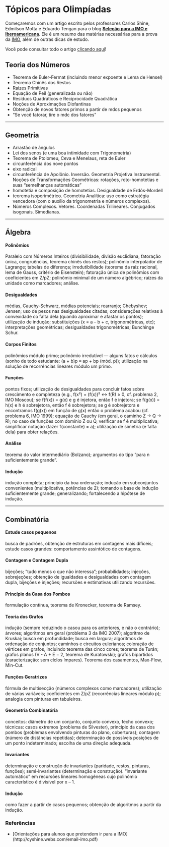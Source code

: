 
# Tópicos para Olimpíadas

Começaremos com um artigo escrito pelos professores Carlos Shine, Edmilson Motta e Eduardo Tengan para o blog [**Seleção para a IMO e Iberoamericana**](http://imoibero.blogspot.com.br/). Ele é um resumo das matérias necessárias para a prova da [IMO](http://www.qilabs.org/guias/olimpiadas-matematica/acervo/imo), além de outras dicas de estudo.

Você pode consultar todo o artigo [clicando aqui](http://cyshine.webs.com/email-imo.pdf)!

## __Teoria dos Números__

- Teorema de Euler-Fermat (incluindo menor expoente e Lema de Hensel)
- Teorema Chinês dos Restos
- Raízes Primitivas
- Equação de Peil (generalizada ou não)
- Resíduos Quadráticos e Reciprocidade Quadrática
- Noções de Aproximações Diofantinas
- Obtenção de novos fatores primos a partir de mdcs pequenos
- “Se você fatorar, tire o mdc dos fatores”

-------

## __Geometria__

- Arrastão de ângulos
- Lei dos senos (e uma boa intimidade com Trigonometria)
- Teorema de Ptolomeu, Ceva e Menelaus, reta de Euler
- circunferência dos nove pontos
- eixo radical
- circunferência de Apolônio. Inversão. Geometria Projetiva Instrumental. Noções de Transformações Geométricas: rotações, roto-homotetias e suas “semelhanças automáticas”
- homotetia e composição de homotetias. Desigualdade de Erdôs-Mordell
- teorema isoperimétrico. Geometria Analítica: uso como estratégia vencedora (com o auxílio da trigonometria e números complexos).
- Números Complexos. Vetores. Coordenadas Trilineares. Conjugados isogonais. Simedianas.

-------

## __Álgebra__

#### __Polinômios__
Paralelo com Números Inteiros (divisibilidade, divisão euclidiana, fatoração única, congruências, teorema chinês dos restos); polinômio interpolador de Lagrange; tabelas de diferença; irredutibilidade (teorema da raiz racional, lema de Gauss, critério de Eisenstein); fatoração única de polinômios com coeficientes em Z/pZ; polinômio minimal de um número algébrico; raízes da unidade como marcadores; análise.

#### __Desigualdades__
médias, Cauchy-Schwarz, médias potenciais; rearranjo; Chebyshev; Jensen; uso de pesos nas desigualdades citadas; considerações relativas à convexidade co falta dela (quando aproximar e afastar os pontos); utilização de indução; substituições (x = a – b + c, trigonométricas, etc); interpretações geométricas; desigualdades trigonométricas; Bunchinge Schur.

#### __Corpos Finitos__
polinômios módulo primo; polinômio irredutível — alguns fatos e cálculos (sonho de todo estudante: (a + b)p ≡ ap + bp (mód. p)); utilização na solução de recorrências lineares módulo um primo.

#### __Funções__
pontos fixos; utilização de desigualdades para concluir fatos sobre crescimento e completeza (e.g., f(x²) = (f(x))² ↔ f(R) ≥ 0, cf. problema 2,  IMO Moscou); se f(f(x)) = g(x) e g é injetora, então f é injetora; se f(g(x)) = h(x) e h é sobrejetora, então f é sobrejetora; se g é sobrejetora e encontramos f(g(x)) em função de g(x) então o problema acabou (cf. problema 6, IMO 1999); equação de Cauchy (em geral, o caminho Z → Q → R); no caso de funções com domínio Z ou Q, verificar se f é multiplicativa; simplificar notação (fazer f(constante) = a); utilização de simetria (e falta dela) para obter relações.

#### __Análise__
teorema do valor intermediário (Bolzano); argumentos do tipo “para n suficientemente grande”.

#### __Indução__
indução completa; princípio da boa ordenação; indução em subconjuntos convenientes (multiplicativa, potências de 2); tomando a base de indução suficientemente grande; generalizando; fortalecendo a hipótese de indução.

-------

## __Combinatória__

#### __Estude casos pequenos__
busca de padrões, obtenção de estruturas em contagens mais difíceis; estude casos grandes: comportamento assintótico de contagens.

#### __Contagem e Contagem Dupla__
bijeções; “tudo menos o que não interessa”; probabilidades; injeções, sobrejeções; obtenção de igualdades e desigualdades com contagem dupla, bijeções e injeções; recursões e estimativas utilizando recursões.

#### __Princípio da Casa dos Pombos__
formulação contínua, teorema de Kronecker, teorema de Ramsey.

#### __Teoria dos Grafos__
indução (sempre reduzindo o casou para os anteriores, e não o contrário); árvores; algoritmos em geral (problema 3 da IMO 2007); algoritmo de Kruskai; busca em profundidade; busca em largura; algoritmos de ordenação de conjuntos; caminhos e circuitos eulerianos; coloração de vértices em grafos, incluindo teorema das cinco cores; teorema de Turán; grafos planos (V - A + E = 2, teorema de Kuratowski); grafos bipartidos (caracterização: sem cíclos ímpares). Teorema dos casamentos, Max-Flow, Min-Cut.

#### __Funções Geratrizes__
fórmula de multisecção (números complexos como marcadores); utilização de várias variáveis; coeficientes em Z/pZ (recorrências lineares módulo p); analogia com pinturas em tabuleiros.

#### __Geometria Combinatória__
conceitos: diâmetro de um conjunto, conjunto convexo, fecho convexo; técnicas: casos extremos (problema de Silvester), princípio da casa dos pombos (problemas envolvendo pinturas do plano, coberturas); contagem (número de distâncias repetidas); determinação de possíveis posições de um ponto indeterminado; escolha de uma direção adequada.

#### __Invariantes__
determinação e construção de invariantes (paridade, restos, pinturas, funções); semi-invariantes (determinação e construção). “invariante automático” em recursões lineares homogêneas cujo polinõmio característico é divisível por x – 1.

#### __Indução__ 
como fazer a partir de casos pequenos; obtenção de algoritmos a partir da indução.


<section class="notes">

<h3>Referências</h3>

<ul>
	<li>[Orientações para alunos que pretendem ir para a IMO](http://cyshine.webs.com/email-imo.pdf)</li>
</ul>

</section>